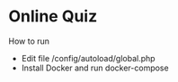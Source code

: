 # Online Quiz

How to run
- Edit file /config/autoload/global.php
- Install Docker and run docker-compose
